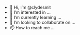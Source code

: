 - 👋 Hi, I’m @clydesmit
- 👀 I’m interested in ...
- 🌱 I’m currently learning ...
- 💞️ I’m looking to collaborate on ...
- 📫 How to reach me ...

<!---
clydesmit/clydesmit is a ✨ special ✨ repository because its `README.md` (this file) appears on your GitHub profile.
You can click the Preview link to take a look at your changes.
--->

